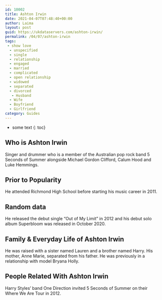 ```yaml
---
id: 10002
title: Ashton Irwin
date: 2021-04-07T07:48:40+00:00
author: Laima
layout: post
guid: https://ukdataservers.com/ashton-irwin/
permalink: /04/07/ashton-irwin
tags:
 - show love
  - unspecified
  - single
  - relationship
  - engaged
  - married
  - complicated
  - open relationship
  - widowed
  - separated
  - divorced
   - Husband
  - Wife
  - Boyfriend
  - Girlfriend
category: Guides
---
```


* some text
{: toc}


## Who is Ashton Irwin
                  
                  
                  
Singer and drummer who is a member of the Australian pop rock band 5 Seconds of Summer alongside Michael Gordon Clifford, Calum Hood and Luke Hemmings. 
                  
              
            
              
            
                
                
                
## Prior to Popularity
                  
                  
                  
He attended Richmond High School before starting his music career in 2011.
                  
              
            
              
            
                
                
                
## Random data
                  
                  
                  
He released the debut single &#8220;Out of My Limit&#8221; in 2012 and his debut solo album Superbloom was released in October 2020.
                  
              
            
              
            
                
                
                
## Family & Everyday Life of Ashton Irwin
                  
                  
                  
He was raised with a sister named Lauren and a brother named Harry. His mother, Anne Marie, separated from his father. He was previously in a relationship with model Bryana Holly.
                  
              
            
              
            
                
                
                
## People Related With Ashton Irwin
                  
                  
                  
Harry Styles&#8217; band One Direction invited 5 Seconds of Summer on their Where We Are Tour in 2012. 
                  
              
            
              
            
                
              
            
              
              
            
            
              
            
          
          
          